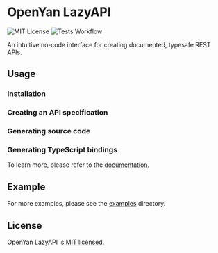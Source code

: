 # OpenYan LazyAPI

![MIT License](https://img.shields.io/badge/license-MIT-blue.svg) ![Tests Workflow](https://github.com/openyan-org/lazyapi/actions/workflows/tests.yml/badge.svg)

An intuitive no-code interface for creating documented, typesafe REST APIs.

## Usage

### Installation

### Creating an API specification

### Generating source code

### Generating TypeScript bindings

To learn more, please refer to the [documentation.](https://github.com/openyan-org/lazyapi/tree/master/docs)

## Example

For more examples, please see the [examples](https://github.com/openyan-org/lazyapi/tree/master/examples) directory.
 
## License

OpenYan LazyAPI is [MIT licensed.](https://github.com/openyan-org/lazyapi/blob/master/LICENSE)